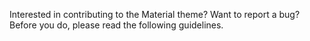 Interested in contributing to the Material theme? Want to report a bug? Before you do, please read the following guidelines.

